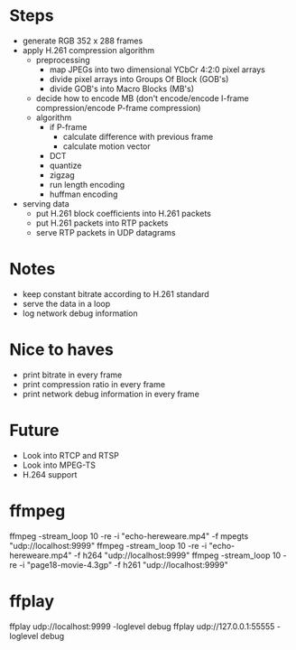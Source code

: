 # Steps
- generate RGB 352 x 288 frames
- apply H.261 compression algorithm
    - preprocessing
      - map JPEGs into two dimensional YCbCr 4:2:0 pixel arrays
      - divide pixel arrays into Groups Of Block (GOB's)
      - divide GOB's into Macro Blocks (MB's)
    - decide how to encode MB (don't encode/encode I-frame compression/encode P-frame compression)
    - algorithm
      - if P-frame 
        - calculate difference with previous frame 
        - calculate motion vector
      - DCT
      - quantize
      - zigzag
      - run length encoding
      - huffman encoding
- serving data
  - put H.261 block coefficients into H.261 packets
  - put H.261 packets into RTP packets
  - serve RTP packets in UDP datagrams

# Notes
- keep constant bitrate according to H.261 standard
- serve the data in a loop
- log network debug information

# Nice to haves
- print bitrate in every frame
- print compression ratio in every frame
- print network debug information in every frame

# Future
- Look into RTCP and RTSP
- Look into MPEG-TS
- H.264 support

# ffmpeg
ffmpeg -stream_loop 10 -re -i "echo-hereweare.mp4" -f mpegts "udp://localhost:9999"
ffmpeg -stream_loop 10 -re -i "echo-hereweare.mp4" -f h264 "udp://localhost:9999"
ffmpeg -stream_loop 10 -re -i "page18-movie-4.3gp" -f h261 "udp://localhost:9999"

# ffplay
ffplay udp://localhost:9999 -loglevel debug
ffplay udp://127.0.0.1:55555 -loglevel debug
